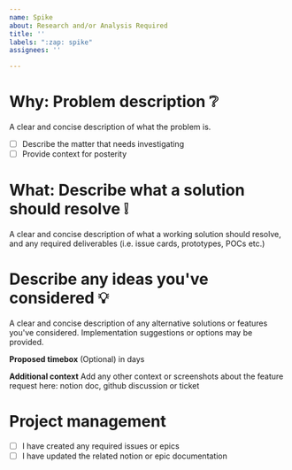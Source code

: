 ```yaml
---
name: Spike
about: Research and/or Analysis Required
title: ''
labels: ":zap: spike"
assignees: ''

---
```


# Why: Problem description :grey_question:
A clear and concise description of what the problem is. 
- [ ] Describe the matter that needs investigating
- [ ] Provide context for posterity

# What: Describe what a solution should resolve :grey_exclamation:  
A clear and concise description of what a working solution should resolve, and any required deliverables (i.e. issue cards, prototypes, POCs etc.)

# Describe any ideas you've considered :bulb:
A clear and concise description of any alternative solutions or features you've considered.
Implementation suggestions or options may be provided.

**Proposed timebox**
(Optional) in days

**Additional context**
Add any other context or screenshots about the feature request here: notion doc, github discussion or ticket

# Project management
- [ ] I have created any required issues or epics
- [ ] I have updated the related notion or epic documentation
